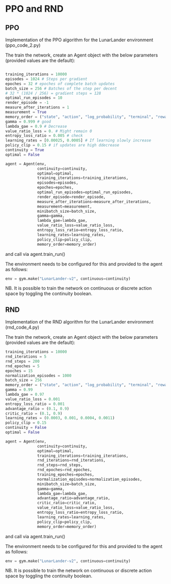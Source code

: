 # PPO and RND

## PPO 
Implementation of the PPO algorithm for the LunarLander environment (ppo_code_2.py)

The train the network, create an Agent object with the below parameters (provided values are the default):
```py

training_iterations = 10000
episodes = 1024 # Steps per gradient
epoches = 32 # epoches of complete batch updates
batch_size = 256 # Batches of the step per decent
# 32 * (1024 / 256) = gradient steps = 128
optimal_run_episodes = 10
render_episode = -1
measure_after_iterations = 1
measurement = True
memory_order = ("state", "action", "log_probability", "terminal", "reward", "new_state")
gamma = 0.999 # good
lambda_gae = 0.9 # Decrease
value_ratio_loss = 0. # Might remain 0
entropy_loss_ratio = 0.005 # check
learning_rates = [0.00025, 0.0005] # If learning slowly increase
policy_clip = 0.15 # if updates are high ddecrease
continuity = True
optimal = False

agent = Agent(env,
              continuity=continuity, 
              optimal=optimal, 
              training_iterations=training_iterations,
              episodes=episodes,
              epoches=epoches,
              optimal_run_episodes=optimal_run_episodes, 
              render_episode=render_episode, 
              measure_after_iterations=measure_after_iterations, 
              measurement=measurement,
              minibatch_size=batch_size,
              gamma=gamma,
              lambda_gae=lambda_gae,
              value_ratio_loss=value_ratio_loss,
              entropy_loss_ratio=entropy_loss_ratio,
              learning_rates=learning_rates,
              policy_clip=policy_clip,
              memory_order=memory_order)
```
and call via agent.train_run()

The environment needs to be configured for this and provided to the agent as follows:
```py
env = gym.make("LunarLander-v2", continuous=continuity)
```
NB. It is possible to train the network on continuous or discrete action space by toggling the continuity boolean. 

## RND
Implementation of the RND algorithm for the LunarLander environment (rnd_code_4.py)

The train the network, create an Agent object with the below parameters (provided values are the default):
```py
training_iterations = 10000
rnd_iterations = 5
rnd_steps = 200
rnd_epoches = 5
epoches = 15
normalization_episodes = 1000
batch_size = 256
memory_order = ("state", "action", "log_probability", "terminal", "reward", "new_state")
gamma = 0.99
lambda_gae = 0.97
value_ratio_loss = 0.001
entropy_loss_ratio = 0.001
advantage_ratio = (0.1, 0.9)
critic_ratio = (0.1, 0.9)
learning_rates = (0.0003, 0.001, 0.0004, 0.0011)
policy_clip = 0.15
continuity = False
optimal = False

agent = Agent(env, 
              continuity=continuity, 
              optimal=optimal, 
              training_iterations=training_iterations,
              rnd_iterations=rnd_iterations,
              rnd_steps=rnd_steps,
              rnd_epoches=rnd_epoches,
              training_epoches=epoches,
              normalization_episodes=normalization_episodes,
              minibatch_size=batch_size,
              gamma=gamma,
              lambda_gae=lambda_gae,
              advantage_ratio=advantage_ratio,
              critic_ratio=critic_ratio,
              value_ratio_loss=value_ratio_loss,
              entropy_loss_ratio=entropy_loss_ratio,
              learning_rates=learning_rates,
              policy_clip=policy_clip,
              memory_order=memory_order)
```
and call via agent.train_run()

The environment needs to be configured for this and provided to the agent as follows:
```py
env = gym.make("LunarLander-v2", continuous=continuity)
```
NB. It is possible to train the network on continuous or discrete action space by toggling the continuity boolean. 
